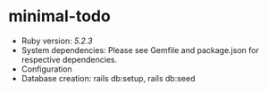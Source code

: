 # minimal-todo

* Ruby version: _5.2.3_
* System dependencies: Please see Gemfile and package.json for respective dependencies.
* Configuration
* Database creation: rails db:setup, rails db:seed